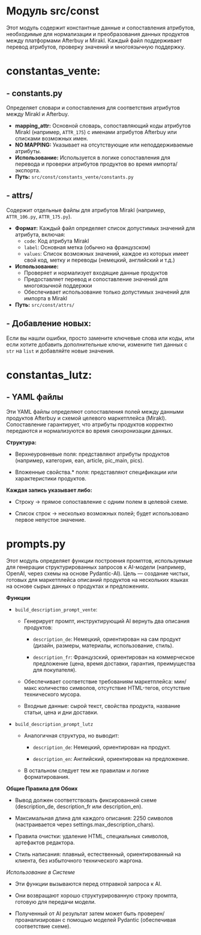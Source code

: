 # Модуль src/const

Этот модуль содержит константные данные и сопоставления атрибутов, необходимые для нормализации и преобразования данных продуктов между платформами Afterbuy и Mirakl. Каждый файл поддерживает перевод атрибутов, проверку значений и многоязычную поддержку.

# constantas_vente:

## - constants.py
Определяет словари и сопоставления для соответствия атрибутов между Mirakl и Afterbuy.
- **mapping_attr:** Основной словарь, сопоставляющий коды атрибутов Mirakl (например, `ATTR_175`) с именами атрибутов Afterbuy или списками возможных имен.
- **NO MAPPING:** Указывает на отсутствующие или неподдерживаемые атрибуты.
- **Использование:** Используется в логике сопоставления для перевода и проверки атрибутов продуктов во время импорта/экспорта.
- **Путь:** `src/const/constants_vente/constants.py`

## - attrs/
Содержит отдельные файлы для атрибутов Mirakl (например, `ATTR_106.py`, `ATTR_175.py`).
- **Формат:** Каждый файл определяет список допустимых значений для атрибута, включая:
  - `code`: Код атрибута Mirakl
  - `label`: Основная метка (обычно на французском)
  - `values`: Список возможных значений, каждое из которых имеет свой код, метку и переводы (немецкий, английский и т.д.)
- **Использование:**
  - Проверяет и нормализует входящие данные продуктов
  - Предоставляет перевод и сопоставление значений для многоязычной поддержки
  - Обеспечивает использование только допустимых значений для импорта в Mirakl
- **Путь:** `src/const/attrs/`

## - Добавление новых:
Если вы нашли ошибки, просто замените ключевые слова или коды, или если хотите добавить дополнительные ключи, измените тип данных с `str` на `list` и добавляйте новые значения.

# constantas_lutz:

## - YAML файлы

Эти YAML файлы определяют сопоставления полей между данными продуктов Afterbuy и схемой целевого маркетплейса (Mirakl).
Сопоставление гарантирует, что атрибуты продуктов корректно передаются и нормализуются во время синхронизации данных.

**Структура:**

- Верхнеуровневые поля: представляют атрибуты продуктов (например, категория, ean, article, pic_main, pics).

- Вложенные свойства.* поля: представляют спецификации или характеристики продуктов.

**Каждая запись указывает либо:**

- Строку → прямое сопоставление с одним полем в целевой схеме.

- Список строк → несколько возможных полей; будет использовано первое непустое значение.

# prompts.py
Этот модуль определяет функции построения промптов, используемые для генерации структурированных запросов к AI-модели (например, OpenAI, через схемы на основе Pydantic-AI).
Цель — создание чистых, готовых для маркетплейса описаний продуктов на нескольких языках на основе сырых данных о продуктах и предложениях.

**Функции**

- `build_description_prompt_vente`:

  - Генерирует промпт, инструктирующий AI вернуть два описания продуктов:

    - `description_de`: Немецкий, ориентирован на сам продукт (дизайн, размеры, материалы, использование, стиль).

    - `description_fr`: Французский, ориентирован на коммерческое предложение (цена, время доставки, гарантия, преимущества для покупателя).

  - Обеспечивает соответствие требованиям маркетплейса: мин/макс количество символов, отсутствие HTML-тегов, отсутствие технического мусора.

  - Входные данные: сырой текст, свойства продукта, название статьи, цена и дни доставки.

- `build_description_prompt_lutz`

  - Аналогичная структура, но выводит:

    - `description_de`: Немецкий, ориентирован на продукт.

    - `description_en`: Английский, ориентирован на предложение.

  - В остальном следует тем же правилам и логике форматирования.

**Общие Правила для Обоих**

- Вывод должен соответствовать фиксированной схеме (description_de, description_fr или description_en).

- Максимальная длина для каждого описания: 2250 символов (настраивается через settings.max_description_chars).

- Правила очистки: удаление HTML, специальных символов, артефактов редактора.

- Стиль написания: плавный, естественный, ориентированный на клиента, без избыточного технического жаргона.

*Использование в Системе*

- Эти функции вызываются перед отправкой запроса к AI.

- Они возвращают хорошо структурированную строку промпта, готовую для передачи модели.

- Полученный от AI результат затем может быть проверен/проанализирован с помощью моделей Pydantic (обеспечивая соответствие схеме).